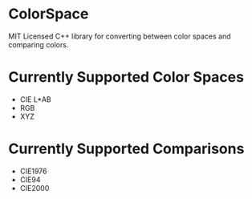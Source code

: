 # ColorSpace
MIT Licensed C++ library for converting between color spaces and comparing colors.

# Currently Supported Color Spaces
  - CIE L*AB
  - RGB
  - XYZ
# Currently Supported Comparisons
  - CIE1976
  - CIE94
  - CIE2000
